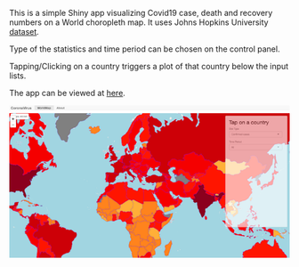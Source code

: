This is a simple Shiny app visualizing Covid19 case, death and recovery numbers on a World choropleth map. It uses Johns Hopkins University [dataset](https://github.com/CSSEGISandData/COVID-19).

Type of the statistics and time period can be chosen on the control panel.

Tapping/Clicking on a country triggers a plot of that country below the input lists.

The app can be viewed at [here](https://hhekim.shinyapps.io/Covid19/).

![alt text](ScreenShot.png)